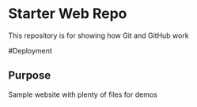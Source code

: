 # Starter Web Repo

This repository is for showing how Git and GitHub work

#Deployment

## Purpose

Sample website with plenty of files for demos
